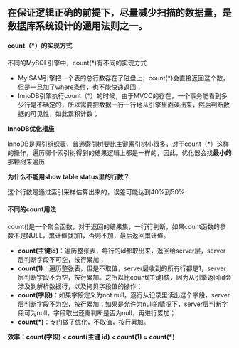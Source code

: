 ## 在保证逻辑正确的前提下，尽量减少扫描的数据量，是数据库系统设计的通用法则之一。

#### count（*）的实现方式

不同的MySQL引擎中，count(*)有不同的实现方式

- MyISAM引擎把一个表的总行数存在了磁盘上，count(*)会直接返回这个数，但是一旦加了where条件，也不能快速返回；
- InnoDB引擎执行count（*）的时候，由于MVCC的存在，一个事务能看到多少行是不确定的，所以需要把数据一行一行地从引擎里面读出来，然后判断数据的可见性，如此累积计数；

**InnoDB优化措施**

InnoDB是索引组织表，普通索引树要比主键索引树小很多，对于count（*）这样的操作，遍历哪个索引树得到的结果逻辑上都是一样的，因此，优化器会找**最小的**那颗树来遍历

**为什么不能用show table status里的行数？**

这个行数是通过索引采样估算出来的，误差可能达到40%到50%

####  不同的count用法

count()是一个聚合函数，对于返回的结果集，一行行判断，如果count函数的参数不是NULL，累计值就加1，否则不加，最后返回累计值。

- **count(主键id)**：遍历整张表，每行的id都取出来，返回给server层，server层判断字段不可空，按行累加；
- **count(1)**：遍历整张表，但是不取值，server层收到的所有行都是1，server层判断字段不为空，按行累加。之所以比count(主键)快，因为从引擎返回id会涉及到解析数据行，以及拷贝字段值的操作；
- **count(字段)**：如果字段定义为not null，逐行从记录里读出这个字段，server层判断字段不为空，按行累加；如果是允许为null的情况下，server层判断字段可为null，字段取出还需判断是否为null，再进行累加；
- **count(*)**：专门做了优化，不取值，按行累加。

**效率：count(字段) < count(主键 id) < count(1) ≈ count(*)**